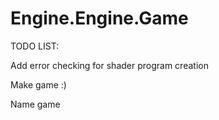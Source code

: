 # Engine.Engine.Game

TODO LIST:

Add error checking for shader program creation

Make game :)

Name game